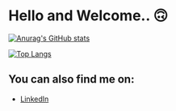 # Hello and Welcome.. 🙃

[![Anurag's GitHub stats](https://github-readme-stats.vercel.app/api?username=capdeo&theme=onedark)](https://github.com/anuraghazra/github-readme-stats)

[![Top Langs](https://github-readme-stats.vercel.app/api/top-langs/?username=capdeo&layout=compact&langs_count=8&theme=onedark)](https://github.com/anuraghazra/github-readme-stats)

## You can also find me on:

- [LinkedIn](https://ar.linkedin.com/in/oscar-capdevila-64aa3815a)
